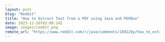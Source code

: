 ```yaml
---
layout: post
blog: "Reddit"
title: "How to Extract Text from a PDF using Java and PDFBox"
date: 2023-11-26T03:08:14Z
image: images/reddit.png
remote_url: "https://www.reddit.com/r/java/comments/18412dy/how_to_extract_text_from_a_pdf_using_java_and/"
---
```

